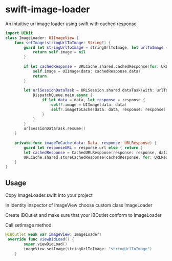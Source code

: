 # swift-image-loader
An intuitive url image loader using swift with cached response
```swift
import UIKit
class ImageLoader: UIImageView {
    func setImage(stringUrlToImage: String?) {
        guard let stringUrlToImage = stringUrlToImage, let urlToImage = URL(string: stringUrlToImage) else {
            return self.image = nil
        }
        
        if let cachedResponse = URLCache.shared.cachedResponse(for: URLRequest(url: urlToImage)) {
            self.image = UIImage(data: cachedResponse.data)
            return
        }
        
        let urlSessionDataTask = URLSession.shared.dataTask(with: urlToImage) { [weak self] (data, response, error) in
            DispatchQueue.main.async {
                if let data = data, let response = response {
                    self?.image = UIImage(data: data)
                    self?.imageToCache(data: data, response: response)
                }
            }
        }
        urlSessionDataTask.resume()
    }
    
    private func imageToCache(data: Data, response: URLResponse) {
        guard let responseURL = response.url else { return }
        let cachedResponse = CachedURLResponse(response: response, data: data)
        URLCache.shared.storeCachedResponse(cachedResponse, for: URLRequest(url: responseURL))
    }
}
```
## Usage
Copy ImageLoader.swift into your project <br>

In Identity inspector of ImageView choose custom class ImageLoader <br>

Create IBOutlet and make sure that your IBOutlet conform to ImageLoader <br>

Call setImage method

```swift
@IBOutlet weak var imageView: ImageLoader!
 override func viewDidLoad() {
        super.viewDidLoad()
        imageView.setImage(stringUrlToImage: "stringUrlToImage")
    }
```
